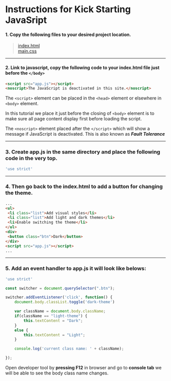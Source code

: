 # Instructions for Kick Starting JavaSript

#### 1. Copy the following files to your desired project location.

> [index.html](./resource/index.html)<br>
> [main.css](./resource/main.css)<br>

---

#### 2. Link to javascript, copy the following code to your index.html file just before the ```</body>```  

``` html
<script src="app.js"></script>
<noscript>The JavaScript is deactivated in this site.</noscript>
 ```

The ```<script>``` element can be placed in the ```<head>``` element or elsewhere in ```<body>``` element.

In this tutorial we place it just before the closing of ```<body>``` element is to make sure all page content display first before loading the script.

The ```<noscript>``` element placed after the ```</script>``` which will show a message if JavaScript is deactivated. This is also known as ***Fault Tolerance***

---

### 3. Create app.js in the same directory and place the following code in the very top.

 ``` js 
 'use strict'
 ```

---

### 4. Then go back to the index.html to add a button for changing the theme.

 ``` html
 ...
<ul>
  <li class="list">Add visual styles</li>
  <li class="list">Add light and dark themes</li>
  <li>Enable switching the theme</li>
</ul>
<div>
  <button class="btn">Dark</button>
</div>
<script src="app.js"></script>
... 
```

---

### 5. Add an event handler to app.js it will look like belows:

``` js
'use strict'

const switcher = document.querySelector(".btn");

switcher.addEventListener('click', function() {
    document.body.classList.toggle('dark-theme')

    var className = document.body.className;
    if(className == "light-theme") {
        this.textContent = "Dark";
    }
    else {
        this.textContent = "Light";
    }

    console.log('current class name: ' + className);

});
```

Open developer tool by **pressing F12** in browser and go to **console tab** we will be able to see the body class name changes.



